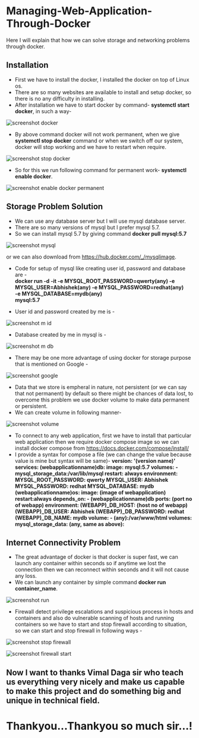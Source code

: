 # Managing-Web-Application-Through-Docker
Here I will explain that how we can solve storage and networking problems through docker. 


## Installation
* First we have to install the docker, I installed the docker on top of Linux os.
* There are so many websites are available to install and setup docker, so there is no any difficulty in installing.
* After installation we have to start docker by command- **systemctl start docker**, in such a way- 

![screenshot docker](https://user-images.githubusercontent.com/64313278/80433023-69c31d00-8913-11ea-87b3-c26a5120271e.png)

* By above command docker will not work permanent, when we give **systemctl stop docker** command or when we switch off our system, docker will stop working and we have to restart when require.

![screenshot stop docker](https://user-images.githubusercontent.com/64313278/80468099-60aa6e00-895c-11ea-818d-ade2db18b5b6.png)

* So for this we run following command for permanent work- **systemctl enable docker**.

![screenshot enable docker permanent](https://user-images.githubusercontent.com/64313278/80468379-b8e17000-895c-11ea-91ba-2f5a84a0d8be.png)


## Storage Problem Solution
* We can use any database server but I will use mysql database server.
* There are so many versions of mysql but I prefer mysql 5.7.
* So we can install mysql 5.7 by giving command **docker pull mysql:5.7**  

![screenshot mysql](https://user-images.githubusercontent.com/64313278/80432966-439d7d00-8913-11ea-87a1-ac21b2e69577.png)

or we can also download from https://hub.docker.com/_/mysqlimage.

* Code for setup of mysql like creating user id, password and database are -   
   **docker run -d -it
  -e MYSQL_ROOT_PASSWORD=qwerty(any)
  -e MYSQL_USER=Abhishek(any)
  -e MYSQL_PASSWORD=redhat(any)    
  -e MYSQL_DATABASE=mydb(any)      
   mysql:5.7**

* User id and password created by me is -

![screenshot m id](https://user-images.githubusercontent.com/64313278/80481605-67db7700-8970-11ea-8a5b-d75023a13df4.png)

* Database created by me in mysql is -

![screenshot m db](https://user-images.githubusercontent.com/64313278/80481671-86da0900-8970-11ea-9e41-1c6500bfe674.png)

* There may be one more advantage of using docker for storage purpose that is mentioned on Google -  


![screenshot google](https://user-images.githubusercontent.com/64313278/80381920-440c2880-88bf-11ea-9e46-dd4c7aab515e.jpg)

* Data that we store is empheral in nature, not persistent (or we can say that not permanent) by default so there might be chances of data lost, to overcome this problem we use docker volume to make data permanent or persistent.
* We can create volume in following manner- 

![screenshot volume](https://user-images.githubusercontent.com/64313278/80381586-c516f000-88be-11ea-9b69-5ad9616598d9.png)

* To connect to any web application, first we have to install that particular web application then we require docker compose image so we can install docker compose from https://docs.docker.com/compose/install/  
* I provide a syntax for compose a file (we can change the value because value is mine but syntax will be same)-
**version: '(version name)'
  services:
    (webapplicationname)db:
      image: mysql:5.7
      volumes:
        -mysql_storage_data:/var/lib/mysql
      restart: always
      environment:
          MYSQL_ROOT_PASSWORD: qwerty
          MYSQL_USER: Abhishek
          MYSQL_PASSWORD: redhat
          MYSQL_DATABASE: mydb
        (webapplicationname)os:
      image: (image of webapplication)
      restart:always
      depends_on:
         - (webapplicationname)db
      ports: (port no of webapp)
      environment:
         (WEBAPP)_DB_HOST: (host no of webapp)
         (WEBAPP)_DB_USER: Abhishek
         (WEBAPP)_DB_PASSWORD: redhat
         (WEBAPP)_DB_NAME: mydb
       volume: 
          - (any):/var/www/html
  volumes:
    mysql_storage_data:
    (any, same as above):**


## Internet Connectivity Problem

* The great advantage of docker is that docker is super fast, we can launch any container within seconds so if anytime we lost the connection then we can reconnect within seconds and it will not cause any loss.
* We can launch any container by simple command **docker run container_name**.

![screenshot run](https://user-images.githubusercontent.com/64313278/80468262-94859380-895c-11ea-8443-539c46cc4fc8.png)

* Firewall detect privilege escalations and suspicious process in hosts and containers and also do vulnerable scanning of hosts and running containers so we have to start and stop firewall according to situation, so we can start and stop firewall in following ways -

![screenshot stop firewall](https://user-images.githubusercontent.com/64313278/80468184-80da2d00-895c-11ea-98ff-75bcdddc2c31.png)

![screenshot firewall start](https://user-images.githubusercontent.com/64313278/80468311-a5cea000-895c-11ea-967d-81562a278c34.png)

## Now I want to thanks Vimal Daga sir who teach us everything very nicely and make us capable to make this project and do something big and unique in technical field.
# Thankyou...Thankyou so much sir...!

